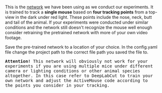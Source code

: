 This is the [network]() we have been using as we conduct our experiments. It is trained to track a <strong>single mouse</strong> based on <strong>four tracking points</strong> from a top-view in the dark under red light.
These points include the nose, neck, butt and tail of the animal. If your experiments were conducted under similar conditions and the network still doesn't recognize the mouse well enough consider retraining the pretrained network with more of your own video footage.

Save the pre-trained network to a location of your choice. In the config.yaml file change the project path to the correct file path you saved the file to.

</p>
<kbd>
<strong>Attention!</strong>
This network will obviously not work for your experiments if you are using multiple mice under different camera or lighting conditions or other animal species altogether. In this case refer to DeepLabCut to train your own network and adjust the ActiveMouse code according to the points you consider in your tracking.
</kbd>
</p>

